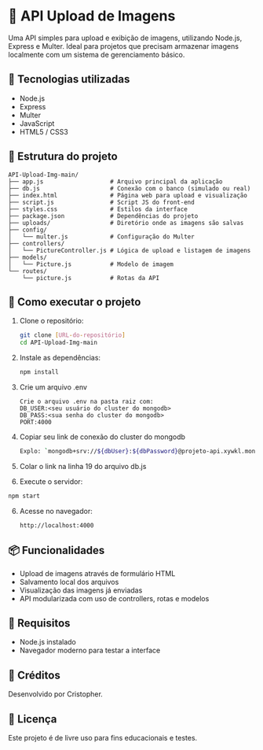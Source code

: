 # 📸 API Upload de Imagens

Uma API simples para upload e exibição de imagens, utilizando Node.js, Express e Multer. Ideal para projetos que precisam armazenar imagens localmente com um sistema de gerenciamento básico.

## 🚀 Tecnologias utilizadas

- Node.js
- Express
- Multer
- JavaScript
- HTML5 / CSS3

## 📁 Estrutura do projeto

```
API-Upload-Img-main/
├── app.js                   # Arquivo principal da aplicação
├── db.js                    # Conexão com o banco (simulado ou real)
├── index.html               # Página web para upload e visualização
├── script.js                # Script JS do front-end
├── styles.css               # Estilos da interface
├── package.json             # Dependências do projeto
├── uploads/                 # Diretório onde as imagens são salvas
├── config/
│   └── multer.js            # Configuração do Multer
├── controllers/
│   └── PictureController.js # Lógica de upload e listagem de imagens
├── models/
│   └── Picture.js           # Modelo de imagem
└── routes/
    └── picture.js           # Rotas da API
```

## 🔧 Como executar o projeto

1. Clone o repositório:
   ```bash
   git clone [URL-do-repositório]
   cd API-Upload-Img-main
   ```

2. Instale as dependências:
   ```bash
   npm install
   ```

3. Crie um arquivo .env
    ```
    Crie o arquivo .env na pasta raiz com:
    DB_USER:<seu usuário do cluster do mongodb>
    DB_PASS:<sua senha do cluster do mongodb>
    PORT:4000
    
4. Copiar seu link de conexão do cluster do mongodb
   ```bash
   Explo: `mongodb+srv://${dbUser}:${dbPassword}@projeto-api.xywkl.mongodb.net/?retryWrites=true&w=majority&appName=Projeto-API`
   ```
   
5. Colar o link na linha 19 do arquivo db.js
 
6.    Execute o servidor:
   ```bash
   npm start
   ```

6. Acesse no navegador:
   ```
   http://localhost:4000
   ```

## 📦 Funcionalidades

- Upload de imagens através de formulário HTML
- Salvamento local dos arquivos
- Visualização das imagens já enviadas
- API modularizada com uso de controllers, rotas e modelos

## 📌 Requisitos

- Node.js instalado
- Navegador moderno para testar a interface

## 👥 Créditos

Desenvolvido por Cristopher.

## 📄 Licença

Este projeto é de livre uso para fins educacionais e testes.
